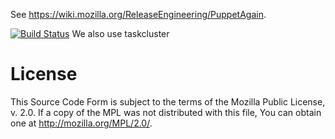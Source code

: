 See https://wiki.mozilla.org/ReleaseEngineering/PuppetAgain.

[![Build Status](https://travis-ci.org/mozilla-releng/build-puppet.png)](https://travis-ci.org/mozilla-releng/build-puppet)
We also use taskcluster

License
=======

This Source Code Form is subject to the terms of the Mozilla Public License, v.
2.0. If a copy of the MPL was not distributed with this file, You can obtain
one at http://mozilla.org/MPL/2.0/.
